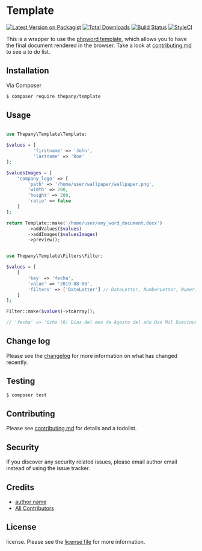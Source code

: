# Template

[![Latest Version on Packagist][ico-version]][link-packagist]
[![Total Downloads][ico-downloads]][link-downloads]
[![Build Status][ico-travis]][link-travis]
[![StyleCI][ico-styleci]][link-styleci]

This is a wrapper to use the [phpword template](https://phpword.readthedocs.io/en/latest/templates-processing.html), which allows you to have the final document rendered in the browser. Take a look at [contributing.md](contributing.md) to see a to do list.

## Installation

Via Composer

``` bash
$ composer require thepany/template
```

## Usage

```php

use Thepany\Template\Template;

$values = [
          'firstname' => 'John',
          'lastname' => 'Doe'
];

$valuesImages = [
    'company_logo' => [
        'path' => '/home/user/wallpaper/wallpaper.png',
        'width' => 200, 
        'height' => 200, 
        'ratio' => false
    ]
];

return Template::make('/home/user/any_word_document.docx')
        ->addValues($values)
        ->addImages($valuesImages)
        ->preview();
```

```php

use Thepany\Template\Filters\Filter;

$values = [
    [
        'key' => 'fecha',
        'value' => '2019-08-08',
        'filters' => ['DateLetter'] // DateLetter, NumberLetter, NumericFormat:2, DateFormat:LLLL
    ]
];

Filter::make($values)->toArray();

// 'fecha' => 'Ocho (8) Días del mes de Agosto del año Dos Mil Diecinueve (2019)'

```

## Change log

Please see the [changelog](changelog.md) for more information on what has changed recently.

## Testing

``` bash
$ composer test
```

## Contributing

Please see [contributing.md](contributing.md) for details and a todolist.

## Security

If you discover any security related issues, please email author email instead of using the issue tracker.

## Credits

- [author name][link-author]
- [All Contributors][link-contributors]

## License

license. Please see the [license file](license.md) for more information.

[ico-version]: https://img.shields.io/packagist/v/thepany/template.svg?style=flat-square
[ico-downloads]: https://img.shields.io/packagist/dt/thepany/template.svg?style=flat-square
[ico-travis]: https://img.shields.io/travis/thepany/template/master.svg?style=flat-square
[ico-styleci]: https://styleci.io/repos/12345678/shield

[link-packagist]: https://packagist.org/packages/thepany/template
[link-downloads]: https://packagist.org/packages/thepany/template
[link-travis]: https://travis-ci.org/thepany/template
[link-styleci]: https://styleci.io/repos/12345678
[link-author]: https://github.com/thepany
[link-contributors]: ../../contributors
